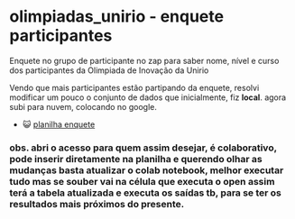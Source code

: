 # olimpiadas_unirio - enquete participantes
Enquete no grupo de participante no zap para saber nome, nível e curso dos participantes da Olimpiada de Inovação da Unirio

Vendo que mais participantes estão partipando da enquete, resolvi modificar um pouco o conjunto de dados que inicialmente, fiz __local__. agora subi para nuvem, colocando no google.
* 😺 [planilha enquete](https://docs.google.com/spreadsheets/d/1D1ycnmx49cA1hAqhzozYqcLFtvcIMlslhFAZg0Qjcj0/edit?usp=sharing)

### obs. abri o acesso para quem assim desejar, é colaborativo, pode inserir diretamente na planilha e querendo olhar as mudanças basta atualizar o colab notebook, melhor executar tudo mas se souber vai na célula que executa o open assim terá a tabela atualizada e executa os saídas tb, para se ter os resultados mais próximos do presente. 
